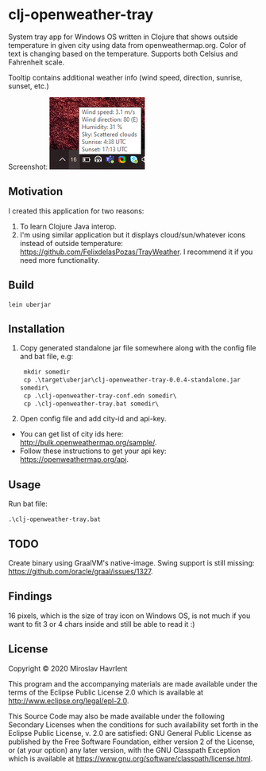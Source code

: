 # clj-openweather-tray

System tray app for Windows OS written in Clojure that shows outside temperature in given city 
using data from openweathermap.org. 
Color of text is changing based on the temperature.
Supports both Celsius and Fahrenheit scale.

Tooltip contains additional weather info (wind speed, direction, sunrise, sunset, etc.)

Screenshot:
<img src="images/screenshot.png">

## Motivation

I created this application for two reasons:
1. To learn Clojure Java interop.
2. I'm using similar application but it displays cloud/sun/whatever icons instead of outside temperature:
https://github.com/FelixdelasPozas/TrayWeather. I recommend it if you need more functionality.

## Build

    lein uberjar

## Installation

1. Copy generated standalone jar file somewhere along with the config file and bat file, e.g:
    
        mkdir somedir
        cp .\target\uberjar\clj-openweather-tray-0.0.4-standalone.jar somedir\
        cp .\clj-openweather-tray-conf.edn somedir\
        cp .\clj-openweather-tray.bat somedir\
    
2. Open config file and add city-id and api-key.

* You can get list of city ids here: http://bulk.openweathermap.org/sample/.
* Follow these instructions to get your api key: https://openweathermap.org/api.

## Usage

Run bat file:

    .\clj-openweather-tray.bat

## TODO
Create binary using GraalVM's native-image. Swing support is still missing: https://github.com/oracle/graal/issues/1327.

## Findings
16 pixels, which is the size of tray icon on Windows OS, is not much if you want to fit 3 or 4 chars inside and still
be able to read it :)

## License

Copyright © 2020 Miroslav Havrlent

This program and the accompanying materials are made available under the
terms of the Eclipse Public License 2.0 which is available at
http://www.eclipse.org/legal/epl-2.0.

This Source Code may also be made available under the following Secondary
Licenses when the conditions for such availability set forth in the Eclipse
Public License, v. 2.0 are satisfied: GNU General Public License as published by
the Free Software Foundation, either version 2 of the License, or (at your
option) any later version, with the GNU Classpath Exception which is available
at https://www.gnu.org/software/classpath/license.html.
